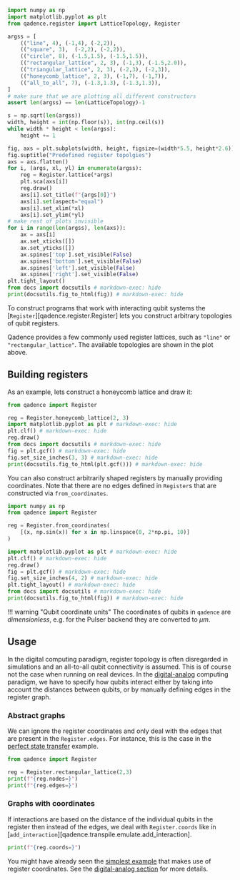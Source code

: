 ```python exec="on" html="1"
import numpy as np
import matplotlib.pyplot as plt
from qadence.register import LatticeTopology, Register

argss = [
    (("line", 4), (-1,4), (-2,2)),
    (("square", 3),  (-2,2), (-2,2)),
    (("circle", 8), (-1.5,1.5), (-1.5,1.5)),
    (("rectangular_lattice", 2, 3), (-1,3), (-1.5,2.0)),
    (("triangular_lattice", 2, 3), (-2,3), (-2,3)),
    (("honeycomb_lattice", 2, 3), (-1,7), (-1,7)),
    (("all_to_all", 7), (-1.3,1.3), (-1.3,1.3)),
]
# make sure that we are plotting all different constructors
assert len(argss) == len(LatticeTopology)-1

s = np.sqrt(len(argss))
width, height = int(np.floor(s)), int(np.ceil(s))
while width * height < len(argss):
    height += 1

fig, axs = plt.subplots(width, height, figsize=(width*5.5, height*2.6))
fig.suptitle("Predefined register topolgies")
axs = axs.flatten()
for i, (args, xl, yl) in enumerate(argss):
    reg = Register.lattice(*args)
    plt.sca(axs[i])
    reg.draw()
    axs[i].set_title(f"{args[0]}")
    axs[i].set(aspect="equal")
    axs[i].set_xlim(*xl)
    axs[i].set_ylim(*yl)
# make rest of plots invisible
for i in range(len(argss), len(axs)):
    ax = axs[i]
    ax.set_xticks([])
    ax.set_yticks([])
    ax.spines['top'].set_visible(False)
    ax.spines['bottom'].set_visible(False)
    ax.spines['left'].set_visible(False)
    ax.spines['right'].set_visible(False)
plt.tight_layout()
from docs import docsutils # markdown-exec: hide
print(docsutils.fig_to_html(fig)) # markdown-exec: hide
```

To construct programs that work with interacting qubit systems the
[`Register`][qadence.register.Register] lets you construct arbitrary topologies of qubit registers.

Qadence provides a few commonly used register lattices, such as `"line"` or `"rectangular_lattice"`.
The available topologies are shown in the plot above.

## Building registers

As an example, lets construct a honeycomb lattice and draw it:
```python exec="on" source="material-block" html="1"
from qadence import Register

reg = Register.honeycomb_lattice(2, 3)
import matplotlib.pyplot as plt # markdown-exec: hide
plt.clf() # markdown-exec: hide
reg.draw()
from docs import docsutils # markdown-exec: hide
fig = plt.gcf() # markdown-exec: hide
fig.set_size_inches(3, 3) # markdown-exec: hide
print(docsutils.fig_to_html(plt.gcf())) # markdown-exec: hide
```

You can also construct arbitrarily shaped registers by manually providing coordinates.
Note that there are no edges defined in `Register`s that are constructed via `from_coordinates`.

```python exec="on" source="material-block" html="1"
import numpy as np
from qadence import Register

reg = Register.from_coordinates(
    [(x, np.sin(x)) for x in np.linspace(0, 2*np.pi, 10)]
)

import matplotlib.pyplot as plt # markdown-exec: hide
plt.clf() # markdown-exec: hide
reg.draw()
fig = plt.gcf() # markdown-exec: hide
fig.set_size_inches(4, 2) # markdown-exec: hide
plt.tight_layout() # markdown-exec: hide
from docs import docsutils # markdown-exec: hide
print(docsutils.fig_to_html(fig)) # markdown-exec: hide
```

!!! warning "Qubit coordinate units"
    The coordinates of qubits in `qadence` are *dimensionless*, e.g. for the Pulser backend they are
    converted to $\mu m$.

## Usage

In the digital computing paradigm, register topology is often disregarded in
simulations and an all-to-all qubit connectivity is assumed. This is of course not the case when
running on real devices.  In the [digital-analog](/digital_analog_qc/index.md) computing paradigm,
we have to specify how qubits interact either by taking into account the distances between qubits,
or by manually defining edges in the register graph.

### Abstract graphs

We can ignore the register coordinates and only deal with the edges that are present in the
`Register.edges`. For instance, this is the case in the [perfect state
transfer](/#perfect-state-transfer) example.

```python exec="on" source="material-block" result="json" session="reg-usage"
from qadence import Register

reg = Register.rectangular_lattice(2,3)
print(f"{reg.nodes=}")
print(f"{reg.edges=}")
```

### Graphs with coordinates

If interactions are based on the distance of the individual qubits in the register then instead of
the edges, we deal with `Register.coords` like in
[`add_interaction`][qadence.transpile.emulate.add_interaction].

```python exec="on" source="material-block" result="json" session="reg-usage"
print(f"{reg.coords=}")
```

You might have already seen the [simplest example](/#digital-analog-emulation) that makes
use of register coordinates. See the [digital-analog section](/digital_analog_qc/analog-basics)
for more details.
